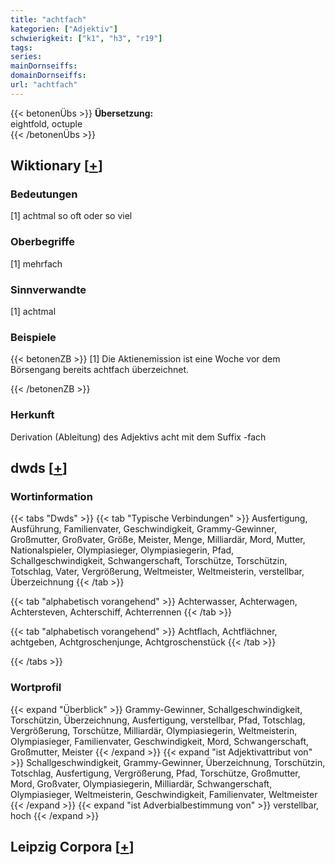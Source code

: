```yaml
---
title: "achtfach"
kategorien: ["Adjektiv"]
schwierigkeit: ["k1", "h3", "r19"]
tags:
series:
mainDornseiffs:
domainDornseiffs:
url: "achtfach"
---
```


{{< betonenÜbs >}}
**Übersetzung:**  
eightfold, octuple  
{{< /betonenÜbs >}}

## Wiktionary [[+](https://de.wiktionary.org/wiki/achtfach)]

### Bedeutungen
[1] achtmal so oft oder so viel  

### Oberbegriffe
[1] mehrfach  

### Sinnverwandte
[1] achtmal  

### Beispiele
{{< betonenZB >}}
[1] Die Aktienemission ist eine Woche vor dem Börsengang bereits achtfach überzeichnet.  

{{< /betonenZB >}}
### Herkunft
Derivation (Ableitung) des Adjektivs acht mit dem Suffix -fach  



## dwds [[+](https://www.dwds.de/wb/achtfach)]

### Wortinformation
{{< tabs "Dwds" >}}
{{< tab "Typische Verbindungen" >}}
Ausfertigung, Ausführung, Familienvater, Geschwindigkeit, Grammy-Gewinner, Großmutter, Großvater, Größe, Meister, Menge, Milliardär, Mord, Mutter, Nationalspieler, Olympiasieger, Olympiasiegerin, Pfad, Schallgeschwindigkeit, Schwangerschaft, Torschütze, Torschützin, Totschlag, Vater, Vergrößerung, Weltmeister, Weltmeisterin, verstellbar, Überzeichnung
{{< /tab >}}

{{< tab "alphabetisch vorangehend" >}}
Achterwasser, Achterwagen, Achtersteven, Achterschiff, Achterrennen
{{< /tab >}}

{{< tab "alphabetisch vorangehend" >}}
Achtflach, Achtflächner, achtgeben, Achtgroschenjunge, Achtgroschenstück
{{< /tab >}}

{{< /tabs >}}

### Wortprofil
{{< expand "Überblick" >}} Grammy-Gewinner, Schallgeschwindigkeit, Torschützin, Überzeichnung, Ausfertigung, verstellbar, Pfad, Totschlag, Vergrößerung, Torschütze, Milliardär, Olympiasiegerin, Weltmeisterin, Olympiasieger, Familienvater, Geschwindigkeit, Mord, Schwangerschaft, Großmutter, Meister {{< /expand >}}
{{< expand "ist Adjektivattribut von" >}} Schallgeschwindigkeit, Grammy-Gewinner, Überzeichnung, Torschützin, Totschlag, Ausfertigung, Vergrößerung, Pfad, Torschütze, Großmutter, Mord, Großvater, Olympiasiegerin, Milliardär, Schwangerschaft, Olympiasieger, Weltmeisterin, Geschwindigkeit, Familienvater, Weltmeister {{< /expand >}}
{{< expand "ist Adverbialbestimmung von" >}} verstellbar, hoch {{< /expand >}}

## Leipzig Corpora [[+](https://corpora.uni-leipzig.de/en/res?word=achtfach&corpusId=deu_newscrawl-public_2018)]


